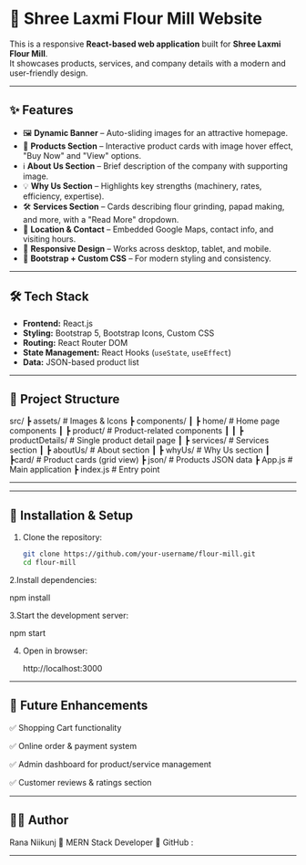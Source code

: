 # 🌾 Shree Laxmi Flour Mill Website

This is a responsive **React-based web application** built for **Shree Laxmi Flour Mill**.  
It showcases products, services, and company details with a modern and user-friendly design.

---

## ✨ Features

- 🖼 **Dynamic Banner** – Auto-sliding images for an attractive homepage.
- 🛒 **Products Section** – Interactive product cards with image hover effect, "Buy Now" and "View" options.
- ℹ️ **About Us Section** – Brief description of the company with supporting image.
- 💡 **Why Us Section** – Highlights key strengths (machinery, rates, efficiency, expertise).
- 🛠 **Services Section** – Cards describing flour grinding, papad making, and more, with a "Read More" dropdown.
- 📍 **Location & Contact** – Embedded Google Maps, contact info, and visiting hours.
- 📱 **Responsive Design** – Works across desktop, tablet, and mobile.
- 🎨 **Bootstrap + Custom CSS** – For modern styling and consistency.

---

## 🛠 Tech Stack

- **Frontend:** React.js
- **Styling:** Bootstrap 5, Bootstrap Icons, Custom CSS
- **Routing:** React Router DOM
- **State Management:** React Hooks (`useState`, `useEffect`)
- **Data:** JSON-based product list

---

## 📂 Project Structure

src/
┣ assets/ # Images & Icons
┣ components/
┃ ┣ home/ # Home page components
┃ ┣ product/ # Product-related components
┃ ┃ ┣ productDetails/ # Single product detail page
┃ ┣ services/ # Services section
┃ ┣ aboutUs/ # About section
┃ ┣ whyUs/ # Why Us section
┃ ┣card/ # Product cards (grid view)
┣ json/ # Products JSON data
┣ App.js # Main application
┣ index.js # Entry point

---


---

## 🚀 Installation & Setup

1. Clone the repository:
   ```bash
   git clone https://github.com/your-username/flour-mill.git
   cd flour-mill

2.Install dependencies:

  npm install

3.Start the development server:

  npm start

4. Open in browser:

    http://localhost:3000

---

 ##  📌 Future Enhancements

✅ Shopping Cart functionality

✅ Online order & payment system

✅ Admin dashboard for product/service management

✅ Customer reviews & ratings section

---

## 👨‍💻 Author

Rana Niikunj
📌 MERN Stack Developer
🔗 GitHub : 

---
